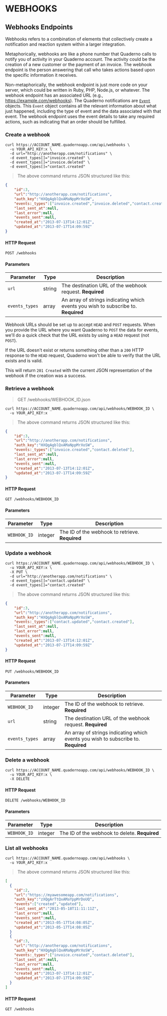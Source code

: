 # WEBHOOKS 

## Webhooks Endpoints

Webhooks refers to a combination of elements that collectively create a notification and reaction system within a larger integration.

Metaphorically, webhooks are like a phone number that Quaderno calls to notify you of activity in your Quaderno account. The activity could be the creation of a new customer or the payment of an invoice. The webhook endpoint is the person answering that call who takes actions based upon the specific information it receives.

Non-metaphorically, the webhook endpoint is just more code on your server, which could be written in Ruby, PHP, Node.js, or whatever. The webhook endpoint has an associated URL (e.g., https://example.com/webhooks). The Quaderno notifications are [`Event`](\#events) objects. This `Event` object contains all the relevant information about what just happened, including the type of event and the data associated with that event. The webhook endpoint uses the event details to take any required actions, such as indicating that an order should be fulfilled.

### Create a webhook

```shell
curl https://ACCOUNT_NAME.quadernoapp.com/api/webhooks \
  -u YOUR_API_KEY:x \
  -d url="http://anotherapp.com/notifications" \
  -d event_types[]="invoice.created" \
  -d event_types[]="invoice.deleted" \
  -d event_types[]="contact.created" 
```
> The above command returns JSON structured like this:

```json
{
    "id":3,
    "url":"http://anotherapp.com/notifications",
    "auth_key":"HXQgAgblQxAMaNppMrXoSW",
    "events:_types":["invoice.created","invoice.deleted","contact.created"],
    "last_sent_at":null,
    "last_error":null,
    "events_sent":null,
    "created_at":"2013-07-13T14:12:01Z",
    "updated_at":"2013-07-17T14:09:59Z"
}
```


#### HTTP Request

`POST /webhooks`

#### Parameters

Parameter               | Type      | Description
------------------------|-----------|----------------------------------------------------------------------------
`url`                   | string    | The destination URL of the webhook request. **Required**
`events_types`          | array     | An array of strings indicating which events you wish to subscribe to. **Required**


Webhook URLs should be set up to accept `HEAD` and `POST` requests. When you provide the URL where you want Quaderno to `POST` the data for events, we'll do a quick check that the URL exists by using a `HEAD` request (not `POST`).

If the URL doesn't exist or returns something other than a `200` HTTP response to the `HEAD` request, Quaderno won't be able to verify that the URL exists and is valid.

This will return `201 Created` with the current JSON representation of the webhook if the creation was a success.





### Retrieve a webhook

> GET /webhooks/WEBHOOK_ID.json

```shell
curl https://ACCOUNT_NAME.quadernoapp.com/api/webhooks/WEBHOOK_ID \
  -u YOUR_API_KEY:x
```
> The above command returns JSON structured like this:

```json
{
    "id":3,
    "url":"http://anotherapp.com/notifications",
    "auth_key":"HXQgAgblQxAMaNppMrXoSW",
    "events:_types":["invoice.created","contact.deleted"],
    "last_sent_at":null,
    "last_error":null,
    "events_sent":null,
    "created_at":"2013-07-13T14:12:01Z",
    "updated_at":"2013-07-17T14:09:59Z"
}
```
#### HTTP Request

`GET /webhooks/WEBHOOK_ID`

#### Parameters

Parameter               | Type      | Description
------------------------|-----------|----------------------------------------------------------------------------
`WEBHOOK_ID`            | integer   | The ID of the webhook to retrieve. **Required**





### Update a webhook

```shell
curl https://ACCOUNT_NAME.quadernoapp.com/api/webhooks/WEBHOOK_ID \
  -u YOUR_API_KEY:x \
  -X PUT \
  -d url="http://anotherapp.com/notifications" \
  -d event_types[]="contact.updated" \
  -d event_types[]="contact.created" 
```
> The above command returns JSON structured like this:

```json
{
    "id":3,
    "url":"http://anotherapp.com/notifications",
    "auth_key":"HXQgAgblQxAMaNppMrXoSW",
    "events:_types":["contact.updated","contact.created"],
    "last_sent_at":null,
    "last_error":null,
    "events_sent":null,
    "created_at":"2013-07-13T14:12:01Z",
    "updated_at":"2013-07-17T14:09:59Z"
}
```

#### HTTP Request

`PUT /webhooks/WEBHOOK_ID`

#### Parameters

Parameter               | Type      | Description
------------------------|-----------|----------------------------------------------------------------------------
`WEBHOOK_ID`            | integer   | The ID of the webhook to retrieve. **Required**
`url`                   | string    | The destination URL of the webhook request. **Required**
`events_types`          | array     | An array of strings indicating which events you wish to subscribe to. **Required**




### Delete a webhook


```shell
curl https://ACCOUNT_NAME.quadernoapp.com/api/webhooks/WEBHOOK_ID \
  -u YOUR_API_KEY:x \
  -X DELETE
```
#### HTTP Request

`DELETE /webhooks/WEBHOOK_ID`

#### Parameters

Parameter               | Type      | Description
------------------------|-----------|----------------------------------------------------------------------------
`WEBHOOK_ID`            | integer   | The ID of the webhook to delete. **Required**






### List all webhooks

```shell
curl https://ACCOUNT_NAME.quadernoapp.com/api/webhooks \
  -u YOUR_API_KEY:x
```
> The above command returns JSON structured like this:

```json
[
  {
    "id":2,
    "url":"https://myawesomeapp.com/notifications",
    "auth_key":"zXQgArTtQxAMaYppMrDoUQ",
    "events":["created","updated"],
    "last_sent_at":"2013-05-18T11:11:11Z",
    "last_error":null,
    "events_sent":null,
    "created_at":"2013-05-17T14:08:05Z",
    "updated_at":"2013-05-17T14:08:05Z"
  }
  {
    "id":3,
    "url":"http://anotherapp.com/notifications",
    "auth_key":"HXQgAgblQxAMaNppMrXoSW",
    "events:_types":["invoice.created","contact.deleted"],
    "last_sent_at":null,
    "last_error":null,
    "events_sent":null,
    "created_at":"2013-07-13T14:12:01Z",
    "updated_at":"2013-07-17T14:09:59Z"
  }
]
```

#### HTTP Request

`GET /webhooks`
